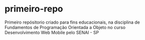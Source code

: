 # primeiro-repo
Primeiro repósitorio criado para fins educacionais, na disciplina de Fundamentos de Programação Orientada a Objeto no curso Desenvolvimento Web Mobile pelo SENAI - SP
